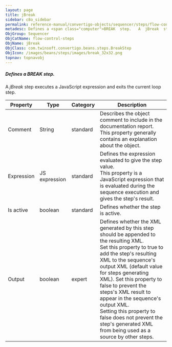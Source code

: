 ```yaml
---
layout: page
title: jBreak
sidebar: c8o_sidebar
permalink: reference-manual/convertigo-objects/sequencer/steps/flow-control-steps/jbreak/
metadesc: Defines a <span class="computer">BREAK  step.   A  jBreak  step executes a JavaScript expression and exits the current loop step.
ObjGroup: Sequencer
ObjCatName: flow-control-steps
ObjName: jBreak
ObjClass: com.twinsoft.convertigo.beans.steps.BreakStep
ObjIcon: /images/beans/steps/images/break_32x32.png
topnav: topnavobj
---
```

##### Defines a <span class="computer">BREAK</span> step. 

A <i>jBreak</i> step executes a JavaScript expression and exits the current loop step.

Property | Type | Category | Description
--- | --- | --- | ---
Comment | String | standard | Describes the object comment to include in the documentation report.<br/>This property generally contains an explanation about the object.
Expression | JS expression | standard | Defines the expression evaluated to give the step value.<br/>This property is a JavaScript expression that is evaluated during the sequence execution and gives the step's result.
Is active | boolean | standard | Defines whether the step is active.
Output | boolean | expert | Defines whether the XML generated by this step should be appended to the resulting XML.<br/>Set this property to <span class="computer">true</span> to add the step's resulting XML to the sequence's output XML (default value for steps generating XML). Set this property to <span class="computer">false</span> to prevent the steps's XML result to appear in the sequence's output XML.<br/>Setting this property to <span class="computer">false</span> does not prevent the step's generated XML from being used as a source by other steps.

